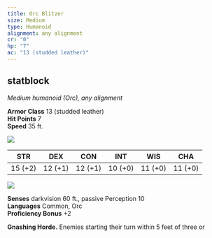 ```yaml
---
title: Orc Blitzer
size: Medium
type: Humanoid
alignment: any alignment
cr: "0"
hp: "7"
ac: "13 (studded leather)"
---
```


## statblock
_Medium humanoid (Orc), any alignment_

**Armor Class** 13 (studded leather)  
**Hit Points** 7  
**Speed** 35 ft.

![](https://www.dndbeyond.com/file-attachments/0/579/stat-block-header-bar.svg)

|STR|DEX|CON|INT|WIS|CHA|
|---|---|---|---|---|---|
|15 (+2)|12 (+1)|12 (+1)|10 (+0)|11 (+0)|11 (+0)|

![](https://www.dndbeyond.com/file-attachments/0/579/stat-block-header-bar.svg)

**Senses** darkvision 60 ft., passive Perception 10  
**Languages** Common, Orc  
**Proficiency Bonus** +2  

**Gnashing Horde.** Enemies starting their turn within 5 feet of three or
